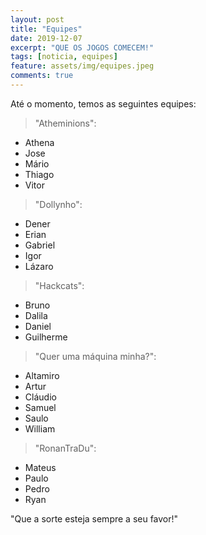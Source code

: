 ```yaml
---
layout: post
title: "Equipes"
date: 2019-12-07
excerpt: "QUE OS JOGOS COMECEM!"
tags: [noticia, equipes]
feature: assets/img/equipes.jpeg
comments: true
---
```


Até o momento, temos as seguintes equipes:

> "Atheminions":
* Athena
* Jose
* Mário
* Thiago
* Vitor

> "Dollynho":
* Dener
* Erian
* Gabriel
* Igor
* Lázaro

> "Hackcats":
* Bruno
* Dalila
* Daniel
* Guilherme

> "Quer uma máquina minha?":
* Altamiro
* Artur
* Cláudio
* Samuel
* Saulo
* William

> "RonanTraDu":
* Mateus
* Paulo
* Pedro
* Ryan

"Que a sorte esteja sempre a seu favor!"
